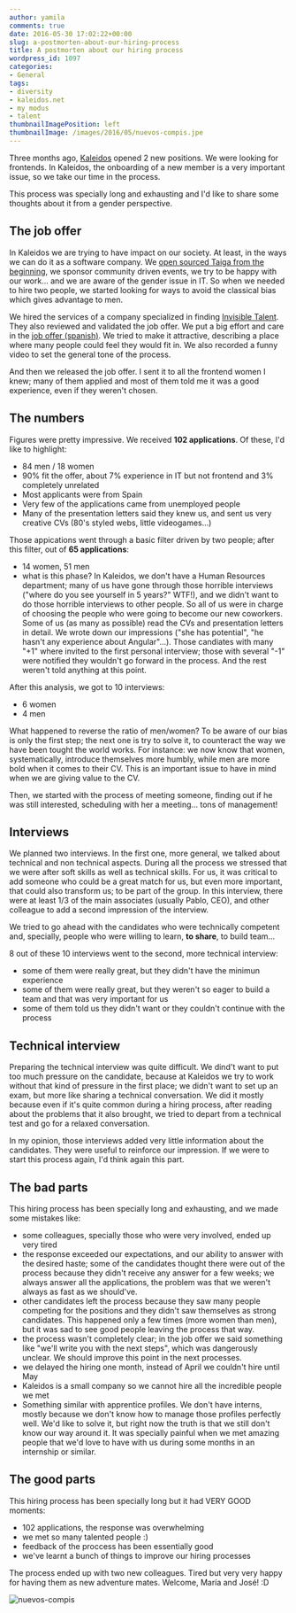 ```yaml
---
author: yamila
comments: true
date: 2016-05-30 17:02:22+00:00
slug: a-postmorten-about-our-hiring-process
title: A postmorten about our hiring process
wordpress_id: 1097
categories:
- General
tags:
- diversity
- kaleidos.net
- my modus
- talent
thumbnailImagePosition: left
thumbnailImage: /images/2016/05/nuevos-compis.jpe
---
```


Three months ago, [Kaleidos](http://kaleidos.net) opened 2 new positions. We were looking for frontends. In Kaleidos, the onboarding of a new member is a very important issue, so we take our time in the process.
<!--more-->

This process was specially long and exhausting and I'd like to share some thoughts about it from a gender perspective.

## The job offer


In Kaleidos we are trying to have impact on our society. At least, in the ways we can do it as a software company. We [open sourced Taiga from the beginning](http://taiga.io), we sponsor community driven events, we try to be happy with our work... and we are aware of the gender issue in IT. So when we needed to hire two people, we started looking for ways to avoid the classical bias which gives advantage to men.

We hired the services of a company specialized in finding [Invisible Talent](http://www.invisibletalent.es/). They also reviewed and validated the job offer. We put a big effort and care in the [job offer (spanish)](http://www.kaleidos.net/blog/1301/kaleidos-is-hiring-2-frontend-developers/). We tried to make it attractive, describing a place where many people could feel they would fit in. We also recorded a funny video to set the general tone of the process.

And then we released the job offer. I sent it to all the frontend women I knew; many of them applied and most of them told me it was a good experience, even if they weren't chosen.


## The numbers


Figures were pretty impressive. We received **102 applications**. Of these, I'd like to highlight:
- 84 men / 18 women
- 90% fit the offer, about 7% experience in IT but not frontend and 3% completely unrelated
- Most applicants were from Spain
- Very few of the applications came from unemployed people
- Many of the presentation letters said they knew us, and sent us very creative CVs (80's styled webs, little videogames...)

Those appications went through a basic filter driven by two people; after this filter, out of **65 applications**:
- 14 women, 51 men
- what is this phase? In Kaleidos, we don't have a Human Resources department; many of us have gone through those horrible interviews ("where do you see yourself in 5 years?" WTF!), and we didn't want to do those horrible interviews to other people. So all of us were in charge of choosing the people who were going to become our new coworkers. Some of us (as many as possible) read the CVs and presentation letters in detail. We wrote down our impressions ("she has potential", "he hasn't any experience about Angular"...). Those candiates with many "+1" where invited to the first personal interview; those with several "-1" were notified they wouldn't go forward in the process. And the rest weren't told anything at this point.

After this analysis, we got to 10 interviews:
- 6 women
- 4 men

What happened to reverse the ratio of men/women? To be aware of our bias is only the first step; the next one is try to solve it, to counteract the way we have been tought the world works. For instance: we now know that women, systematically, introduce themselves more humbly, while men are more bold when it comes to their CV. This is an important issue to have in mind when we are giving value to the CV.

Then, we started with the process of meeting someone, finding out if he was still interested, scheduling with her a meeting... tons of management!


## Interviews


We planned two interviews. In the first one, more general, we talked about technical and non technical aspects. During all the process we stressed that we were after soft skills as well as technical skills. For us, it was critical to add someone who could be a great match for us, but even more important, that could also transform us; to be part of the group. In this interview, there were at least 1/3 of the main associates (usually Pablo, CEO), and other colleague to add a second impression of the interview.

We tried to go ahead with the candidates who were technically competent and, specially, people who were willing to learn, **to share**, to build team...

8 out of these 10 interviews went to the second, more technical interview:
- some of them were really great, but they didn't have the minimun experience
- some of them were really great, but they weren't so eager to build a team and that was very important for us
- some of them told us they didn't want or they couldn't continue with the process


## Technical interview


Preparing the technical interview was quite difficult. We dind't want to put too much pressure on the candidate, because at Kaleidos we try to work without that kind of pressure in the first place; we didn't want to set up an exam, but more like sharing a technical conversation. We did it mostly because even if it's quite common during a hiring process, after reading about the problems that it also brought, we tried to depart from a technical test and go for a relaxed conversation.

In my opinion, those interviews added very little information about the candidates. They were useful to reinforce our impression. If we were to start this process again, I'd think again this part.


## The bad parts


This hiring process has been specially long and exhausting, and we made some mistakes like:
- some colleagues, specially those who were very involved, ended up very tired
- the response exceeded our expectations, and our ability to answer with the desired haste; some of the candidates thought there were out of the process because they didn't receive any answer for a few weeks; we always answer all the applications, the problem was that we weren't always as fast as we should've.
- other candidates left the process because they saw many people competing for the positions and they didn't saw themselves as strong candidates. This happened only a few times (more women than men), but it was sad to see good people leaving the process that way.
- the process wasn't completely clear; in the job offer we said something like "we'll write you with the next steps", which was dangerously unclear. We should improve this point in the next processes.
- we delayed the hiring one month, instead of April we couldn't hire until May
- Kaleidos is a small company so we cannot hire all the incredible people we met
- Something similar with apprentice profiles. We don't have interns, mostly because we don't know how to manage those profiles perfectly well. We'd like to solve it, but right now the truth is that we still don't know our way around it. It was specially painful when we met amazing people that we'd love to have with us during some months in an internship or similar.


## The good parts


This hiring process has been specially long but it had VERY GOOD moments:
- 102 applications, the response was overwhelming
- we met so many talented people :)
- feedback of the proccess has been essentially good
- we've learnt a bunch of things to improve our hiring processes

The process ended up with two new colleagues. Tired but very very happy for having them as new adventure mates. Welcome, María and José! :D

![nuevos-compis](/images/2016/05/nuevos-compis.jpe)
